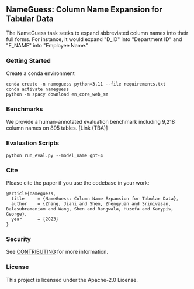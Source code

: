 ## NameGuess: Column Name Expansion for Tabular Data

The NameGuess task seeks to expand abbreviated column names into their full forms.
For instance, it would expand "D_ID" into "Department ID" and "E_NAME" into "Employee Name."

### Getting Started
Create a conda environment
```
conda create -n nameguess python=3.11 --file requirements.txt
conda activate nameguess
python -m spacy download en_core_web_sm
```

### Benchmarks
We provide a human-annotated evaluation benchmark including 9,218 column names on 895 tables. [Link (TBA)]

### Evaluation Scripts
```
python run_eval.py --model_name gpt-4
```

### Cite
Please cite the paper if you use the codebase in your work:

```
@article{nameguess,
  title     = {NameGuess: Column Name Expansion for Tabular Data},
  author    = {Zhang, Jiani and Shen, Zhengyuan and Srinivasan, Balasubramaniam and Wang, Shen and Rangwala, Huzefa and Karypis, George},
  year      = {2023}
}
```

### Security

See [CONTRIBUTING](CONTRIBUTING.md#security-issue-notifications) for more information.

### License

This project is licensed under the Apache-2.0 License.

